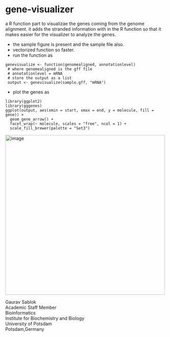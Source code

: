 # gene-visualizer

a R function part to visualizae the genes coming from the genome alignment. it adds the stranded information with in the R function so that it makes easier for the visualizer to analyze the genes. 

- the sample figure is present and the sample file also. 
- vectorized function so faster.
- run the function as 
```
genevisualize <- function(genomealigned, annotationlevel)
 # where genomealigned is the gff file 
 # annotationlevel = mRNA
 # store the output as a list 
 output <- genevisualize(sample.gff, "mRNA")
```
- plot the genes as 
```
library(ggplot2)
library(gggenes)
ggplot(output, aes(xmin = start, xmax = end, y = molecule, fill = gene)) +
  geom_gene_arrow() +
  facet_wrap(~ molecule, scales = "free", ncol = 1) +
  scale_fill_brewer(palette = "Set3")
```
<img src="https://github.com/sablokgaurav/gene-visualizer/blob/main/genevisualizer.png" alt="image" width="500" height="auto" align = "center">

Gaurav Sablok \
Academic Staff Member \
Bioinformatics \
Institute for Biochemistry and Biology \
University of Potsdam \
Potsdam,Germany


